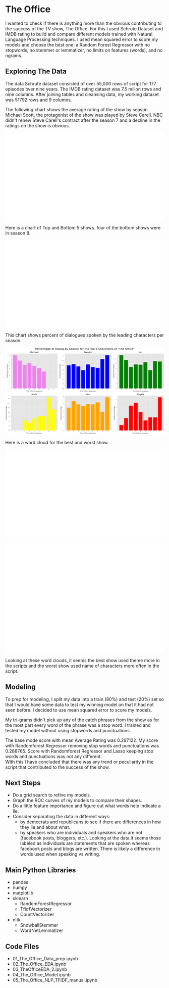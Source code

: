 # The Office

I wanted to check if there is anything more than the obvious contributing to the success of the TV show, The Office. For this I used Schrute Dataset and IMDB rating to build and compare different models trained with Natural Language Processing techniques. I used mean squared error to score my models and choose the best one: a Random Forest Regressor with no stopwords, no stemmer or lemmatizer, no limits on features (words), and no ngrams. 

## Exploring The Data

The data Schrute dataset consisted of over 55,000 rows of script for 177 episodes over nine years. The IMDB rating dataset was 7.5 milion rows and nine columns. After joining tables and cleansing data, my working dataset was 51792 rows and 9 columns.  

The following chart shows the average rating of the show by season. Michael Scott, the protagonist of the show was played by Steve Carell. NBC didn't renew Steve Carell's contract after the season 7 and a decline in the ratings on the show is obvious. 

<p align="center">
<img src="images/popularity.png" width="800" height="275">
<p/>

Here is a chart of Top and Bottom 5 shows. four of the bottom shows were in season 8. 

<p align="center">
<img src="images/TopBottom5.png" width="800" height="275">
<p/>

This chart shows percent of dialogues spoken by the leading characters per season. 

<p align="center">
<img src="images/Top_6_Characters_Dialog_Percentage.png" width="800" height="275">
<p/>

Here is a word cloud for the best and worst show. 

<p align="center">
<img src="images/bestshow_cloud.png" width="800" height="275">
<p/>

<p align="center">
<img src="images/worstshow_cloud.png" width="800" height="350">
<p/>

Looking at these word clouds, it seems the best show used theme more in the scripts and the worst show used name of characters more often in the script. 

## Modeling

To prep for modeling, I split my data into a train (80%) and test (20%) set so that I would have some data to test my winning model on that it had not seen before. I decided to use mean squared error to score my models.

My tri-grams didn't pick up any of the catch phrases from the show as for the most part every word of the phrase was a stop word. I trained and tested my model without using stopwords and punctuations. 

The base mode score with mean Average Rating was 0.297122. My score with Randomforest Regressor removing stop words and punctuations was 0.288765. Score with Randomforest Regressor and Lasso keeping stop words and punctuations was not any different.  
With this I have concluded that there was any trend or peculiarity in the script that contributed to the success of the show. 

## Next Steps

- Do a grid search to refine my models. 
- Graph the ROC curves of my models to compare their shapes.
- Do a little feature importance and figure out what words help indicate a lie.
- Consider separating the data in different ways:
    - by democrats and republicans to see if there are differences in how they lie and about what.
    - by speakers who are individuals and speakers who are not (facebook posts, bloggers, etc.). Looking at the data it seems those labeled as individuals are statements that are spoken whereas facebook posts and blogs are written. There is likely a difference in words used when speaking vs writing.

## Main Python Libraries

- pandas
- numpy
- matplotlib
- sklearn
  - RandomForestRegressor
  - TfidfVectorizer
  - CountVectorizer
- nltk
  - SnowballStemmer
  - WordNetLemmatizer

## Code Files

- 01_The_Office_Data_prep.ipynb
- 02_The_Office_EDA.ipynb
- 03_TheOfficeEDA_2.ipynb
- 04_The_Office_Model.ipynb
- 05_The_Office_NLP_TFIDF_manual.ipynb
